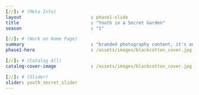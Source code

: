 ```yaml
---
[//]: # (Meta Info)
layout                          : phase1-slide
title 					        : "Youth in a Secret Garden"
season				            : "1"

[//]: # (Work on Home Page)
summary                         : "branded photography content, it's an abandoned blue couch in the middle of the jungle, Baltimore, MD"
phase1-hero                     : /assets/images/blackcotton_cover.jpg

[//]: # (Catalog All)
catalog-cover-image				: /assets/images/blackcotton_cover.jpg

[//]: # (Slider)
slider: youth_secret_slider
---
```

